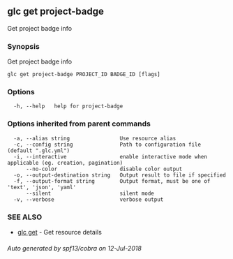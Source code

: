 ## glc get project-badge

Get project badge info

### Synopsis

Get project badge info

```
glc get project-badge PROJECT_ID BADGE_ID [flags]
```

### Options

```
  -h, --help   help for project-badge
```

### Options inherited from parent commands

```
  -a, --alias string                Use resource alias
  -c, --config string               Path to configuration file (default ".glc.yml")
  -i, --interactive                 enable interactive mode when applicable (eg. creation, pagination)
      --no-color                    disable color output
  -o, --output-destination string   Output result to file if specified
  -f, --output-format string        Output format, must be one of 'text', 'json', 'yaml'
      --silent                      silent mode
  -v, --verbose                     verbose output
```

### SEE ALSO

* [glc get](glc_get.md)	 - Get resource details

###### Auto generated by spf13/cobra on 12-Jul-2018
